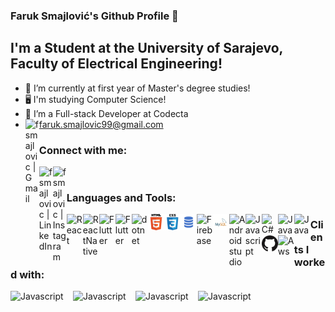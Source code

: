 ### Faruk Smajlović's Github Profile 👋

## I'm a Student at the University of Sarajevo, Faculty of Electrical Engineering!

- 🔭 I’m currently at first year of Master's degree studies!
- 🖥️ I'm studying Computer Science!
- 🌱 I’m a Full-stack Developer at Codecta
- [<img align="left" alt="fsmajlovic | Gmail" width="22px" src="https://cdn4.iconfinder.com/data/icons/free-colorful-icons/360/gmail.png" />][gmail]faruk.smajlovic99@gmail.com
### Connect with me:



[<img align="left" alt="fsmajlovic | LinkedIn" width="22px" src="https://upload.wikimedia.org/wikipedia/commons/c/ca/LinkedIn_logo_initials.png" />][linkedin]
[<img align="left" alt="fsmajlovic | Instagram" width="22px" src="https://image.similarpng.com/very-thumbnail/2020/05/Glossy-Instagram-logo-PNG.png" />][instagram]
<br />

### Languages and Tools:

[<img align="left" alt="React" width="26px" src="https://www.pngfind.com/pngs/m/685-6854994_react-logo-no-background-hd-png-download.png" />][react]
[<img align="left" alt="ReactNative" width="26px" src="https://pagepro.co/blog/wp-content/uploads/2020/03/react-native-logo-884x1024.png" />][reactnative]
[<img align="left" alt="Flutter" width="26px" src="https://seeklogo.com/images/F/flutter-logo-5086DD11C5-seeklogo.com.png" />][flutter]
[<img align="left" alt="Flutter" width="26px" src="https://upload.wikimedia.org/wikipedia/commons/thumb/c/cf/Angular_full_color_logo.svg/2048px-Angular_full_color_logo.svg.png" />][angular]
[<img align="left" alt="dotnet" width="26px" src="https://upload.wikimedia.org/wikipedia/commons/thumb/e/ee/.NET_Core_Logo.svg/1200px-.NET_Core_Logo.svg.png" />][dotnet]
[<img align="left" alt="HTML5" width="26px" src="https://raw.githubusercontent.com/github/explore/80688e429a7d4ef2fca1e82350fe8e3517d3494d/topics/html/html.png" />][html5]
[<img align="left" alt="CSS3" width="26px" src="https://raw.githubusercontent.com/github/explore/80688e429a7d4ef2fca1e82350fe8e3517d3494d/topics/css/css.png" />][css3]
[<img align="left" alt="SQL" width="26px" src="https://raw.githubusercontent.com/github/explore/80688e429a7d4ef2fca1e82350fe8e3517d3494d/topics/sql/sql.png" />][sql]
[<img align="left" alt="Firebase" width="26px" src="https://seeklogo.com/images/F/firebase-logo-402F407EE0-seeklogo.com.png" />][firebase]
[<img align="left" alt="MySQL" width="26px" src="https://raw.githubusercontent.com/github/explore/80688e429a7d4ef2fca1e82350fe8e3517d3494d/topics/mysql/mysql.png" />][mysql]
[<img align="left" alt="Android studio" width="26px" src="https://i.pinimg.com/originals/4e/74/7c/4e747c82368d9681b75d54f56319dae7.png" />][androidstudio]
[<img align="left" alt="Javascript" width="26px" src="https://upload.wikimedia.org/wikipedia/commons/thumb/9/99/Unofficial_JavaScript_logo_2.svg/480px-Unofficial_JavaScript_logo_2.svg.png"/>][javascript]
[<img align="left" alt="C#" width="26px" src="https://seeklogo.com/images/C/c-sharp-c-logo-02F17714BA-seeklogo.com.png" />][cs]
[<img align="left" alt="Java" width="26px" src="https://logoeps.com/wp-content/uploads/2013/03/java-eps-vector-logo.png" />][java]
[<img align="left" alt="Java" width="26px" src="https://pbs.twimg.com/profile_images/993555605078994945/Yr-pWI4G.jpg" />][dart]
[<img align="left" alt="GitHub" width="26px" src="https://raw.githubusercontent.com/github/explore/78df643247d429f6cc873026c0622819ad797942/topics/github/github.png" />][github]
[<img align="left" alt="Aws" width="26px" src="https://upload.wikimedia.org/wikipedia/commons/thumb/5/5c/AWS_Simple_Icons_AWS_Cloud.svg/1200px-AWS_Simple_Icons_AWS_Cloud.svg.png" />][aws]


### Clients I worked with:
[<img align="left" alt="Javascript" width="100px" height="auto" src="https://cdn.filestackcontent.com/7hN7FwO8Si6DETNagLbH"/>][bitclout]
[<img align="left" alt="Javascript" width="100px" height="auto" src="https://www.fhs.ae/wp-content/uploads/2016/10/logoforopengraph.jpg"/>][fhdigital]
[<img align="left" alt="Javascript" width="100px" height="auto" src="https://www.hospihub.com/sites/default/files/actualitee-2019-05/dedalus.png"/>][dedalus]
[<img align="left" alt="Javascript" width="100px" height="auto" src="https://upload.wikimedia.org/wikipedia/commons/thumb/7/70/Very-Group-Logo-2.svg/1200px-Very-Group-Logo-2.svg.png"/>][theverygroup]







<br />
<br />


[instagram]: https://www.instagram.com/_.fsmile._/
[java]: https://www.java.com/en/
[html5]: https://en.wikipedia.org/wiki/HTML5
[css3]: https://en.wikipedia.org/wiki/CSS
[javascript]: https://www.javascript.com/
[sql]: https://en.wikipedia.org/wiki/SQL
[mysql]: https://www.mysql.com/
[androidstudio]: https://developer.android.com/studio?hl=es
[github]: https://github.com/
[gmail]: https://mail.google.com/
[dotnet]: https://dotnet.microsoft.com/
[react]: https://reactjs.org/
[reactnative]: https://reactnative.dev/
[flutter]: https://flutter.dev/
[firebase]: https://firebase.google.com/
[cs]: https://docs.microsoft.com/en-us/dotnet/csharp/tour-of-csharp/
[linkedin]: https://www.linkedin.com/in/faruk-smajlovic-47a43b217
[angular]: https://angular.io/
[aws]: https://aws.amazon.com/
[dart]: https://dart.dev/
[bitclout]: https://bitclout.com/
[fhdigital]: https://www.financehouse.ae/
[dedalus]: https://www.dedalus.com/global/en/
[theverygroup]: https://www.theverygroup.com/


